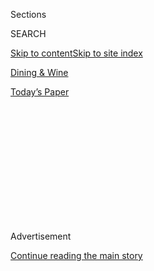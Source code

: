 <div id="app">

<div>

<div>

<div>

<div class="NYTAppHideMasthead css-1q2w90k e1suatyy0">

<div class="section css-ui9rw0 e1suatyy2">

<div class="css-eph4ug er09x8g0">

<div class="css-6n7j50">

</div>

<span class="css-1dv1kvn">Sections</span>

<div class="css-10488qs">

<span class="css-1dv1kvn">SEARCH</span>

</div>

[Skip to content](#site-content)[Skip to site index](#site-index)

</div>

<div id="masthead-section-label" class="css-1wr3we4 eaxe0e00">

[Dining &
Wine](https://www.nytimes.com/pages/dining/index.html)

</div>

<div class="css-10698na e1huz5gh0">

</div>

</div>

<div id="masthead-bar-one" class="section hasLinks css-15hmgas e1csuq9d3">

<div class="css-uqyvli e1csuq9d0">

</div>

<div class="css-1uqjmks e1csuq9d1">

</div>

<div class="css-9e9ivx">

[](https://myaccount.nytimes.com/auth/login?response_type=cookie&client_id=vi)

</div>

<div class="css-1bvtpon e1csuq9d2">

[Today’s
Paper](https://www.nytimes.com/section/todayspaper)

</div>

</div>

</div>

</div>

<div data-aria-hidden="false">

<div id="site-content" data-role="main">

<div>

<div class="css-1aor85t" style="opacity:0.000000001;z-index:-1;visibility:hidden">

<div class="css-1hqnpie">

<div class="css-epjblv">

<span class="css-17xtcya">[Dining &
Wine](/pages/dining/index.html)</span><span class="css-x15j1o">|</span><span class="css-fwqvlz">El
Bulli and a Meal for the
Ages</span>

</div>

<div class="css-k008qs">

<div class="css-1iwv8en">

<span class="css-18z7m18"></span>

<div>

</div>

</div>

<span class="css-1n6z4y"></span>

<div class="css-1705lsu">

<div class="css-4xjgmj">

<div class="css-4skfbu" data-role="toolbar" data-aria-label="Social Media Share buttons, Save button, and Comments Panel with current comment count" data-testid="share-tools">

  - 
  - 
  - 
  - 
    
    <div class="css-6n7j50">
    
    </div>

  - 

</div>

</div>

</div>

</div>

</div>

</div>

<div id="NYT_TOP_BANNER_REGION" class="css-13pd83m">

</div>

<div id="top-wrapper" class="css-1sy8kpn">

<div id="top-slug" class="css-l9onyx">

Advertisement

</div>

[Continue reading the main
story](#after-top)

<div class="ad top-wrapper" style="text-align:center;height:100%;display:block;min-height:250px">

<div id="top" class="place-ad" data-position="top" data-size-key="top">

</div>

</div>

<div id="after-top">

</div>

</div>

<div id="sponsor-wrapper" class="css-1hyfx7x">

<div id="sponsor-slug" class="css-19vbshk">

Supported by

</div>

[Continue reading the main
story](#after-sponsor)

<div id="sponsor" class="ad sponsor-wrapper" style="text-align:center;height:100%;display:block">

</div>

<div id="after-sponsor">

</div>

</div>

[The Pour](/column/the-pour "The Pour")

<div class="css-1vkm6nb ehdk2mb0">

# El Bulli and a Meal for the Ages

</div>

<div class="css-xt80pu e12qa4dv0">

<div class="css-18e8msd">

<div class="css-vp77d3 epjyd6m0">

<div class="css-1baulvz">

By [<span class="css-1baulvz last-byline" itemprop="name">Eric
Asimov</span>](https://www.nytimes.com/by/eric-asimov)

</div>

</div>

  - Sept. 21,
    2010

  - 
    
    <div class="css-4xjgmj">
    
    <div class="css-d8bdto" data-role="toolbar" data-aria-label="Social Media Share buttons, Save button, and Comments Panel with current comment count" data-testid="share-tools">
    
      - 
      - 
      - 
      - 
        
        <div class="css-6n7j50">
        
        </div>
    
      - 
    
    </div>
    
    </div>

</div>

</div>

<div class="section meteredContent css-1r7ky0e" name="articleBody" itemprop="articleBody">

<div class="css-1fanzo5 StoryBodyCompanionColumn">

<div class="css-53u6y8">

MORE than a year ago, before anybody had the slightest inkling that a
potential closing was in the offing, I achieved the unexpected coup of a
reservation at El Bulli, Ferran Adrià’s temple of avant-garde dining in
Spain.

I had never been there before, and it was a bit of a departure for me.
In covering food and wine, I’ve had an awful lot of opportunities to eat
in Michelin three-star restaurants or the equivalent. Most of the time,
I have tried to avoid them. Sure, the food is great. The meals are also
complicated, incredibly expensive, time consuming and fatiguing.

Maybe I’ve become that horrid caricature, the jaded guy who dreads the
punishment of having to go to a fancy restaurant. And in this economy\!
I know, we all should have such problems.

I didn’t always feel this way. Up until a few years ago, nothing would
have thrilled me more than dining at one of the most famous restaurants
on earth. I remember mind-blowing, life-changing meals at Boyer Les
Crayères outside Reims, France; and Taillevent in Paris; and fabulous
gatherings here in New York, at Le Bernardin, Per Se and Jean Georges.
Last year, I took my family to Daniel on my older son’s 18th birthday as
a rite of passage, and he and I had the joy of discovering Alinea
together on a college trip to Chicago.

</div>

</div>

<div class="css-1fanzo5 StoryBodyCompanionColumn">

<div class="css-53u6y8">

But over time, I have come to prefer simplicity over an exhausting
complexity and numbing elaboration. One of the greatest meals in my
recent memory took place in a rustic Italian wine cellar in Campania,
where, leaning against barrels in the dim light, we bit into balls of
warm, creamy buffalo mozzarella, bread torn from a crusty loaf and
chunks of spicy dried pork sausage. We drank rough red wine, the perfect
complement. The flavors were so elemental, direct and pure that I cannot
imagine a better meal, even if we’d had cutlery.

I’ve experienced a parallel progression with wine. Who wouldn’t love a
great Burgundy, a first-growth Bordeaux or a beautifully aged Barolo
every night of the week?

Should I feel ashamed to raise my hand here? Perhaps, again, because I
have had the pleasure of drinking many of these wines, I can afford to
feel choosy. Deserving wine lovers would trade an awful lot of Sancerre
for a bottle of Montrachet, one of the pinnacles of white-wine making. I
know this feeling deep in my gut. I certainly have not drunk enough
Montrachet in my life to be jaded about it, but at least I’ve had the
opportunity to savor it. Until you’ve had such experiences, the quest
for great wines — for benchmarks — is of paramount intellectual
importance.

</div>

</div>

<div class="css-79elbk" data-testid="photoviewer-wrapper">

<div class="css-z3e15g" data-testid="photoviewer-wrapper-hidden">

</div>

<div class="css-1a48zt4 ehw59r15" data-testid="photoviewer-children">

![<span class="css-16f3y1r e13ogyst0" data-aria-hidden="true">Montrachet
is one of the pinnacles of white-wine
making.</span><span class="css-cnj6d5 e1z0qqy90" itemprop="copyrightHolder"><span class="css-1ly73wi e1tej78p0">Credit...</span><span>Julien
Jourdes for The New York
Times</span></span>](https://static01.nyt.com/images/2010/09/22/dining/26pour/26pour-jumbo.jpg?quality=75&auto=webp&disable=upscale)

</div>

</div>

<div class="css-1fanzo5 StoryBodyCompanionColumn">

<div class="css-53u6y8">

But if you have had these enviable opportunities, what becomes clear is
that majestic old bottles of magnitude and complexity, as well as more
modest bottles, have their proper place. Young, fresh wines offer
carefree pleasures, and build the foundation for a lifetime of enjoying
wine. These unpretentious wines form a basis for distinguishing wines of
greatness and consequence, just as humble, everyday meals provide the
earthbound frame of reference for heavenly feasts.

</div>

</div>

<div class="css-1fanzo5 StoryBodyCompanionColumn">

<div class="css-53u6y8">

Context is everything. Leaving aside moral consequences, the regular
consumption of monumental wines and exquisitely prepared foods
diminishes their capacity to inspire. When everything is awesome, people
lose the capacity to be awed. But reserving them for the rare moments
when the right company and the right time coalesce can’t help but
intensify their meaning.

So it was with El Bulli. It had been a gorgeous, sunny day in Spain, in
the city of Roses on the Costa Brava, the takeoff point for our journey
to the restaurant. And it is indeed a journey. A painfully narrow road
winds precariously over a promontory to the quiet cove where the
restaurant is. Dizzying drops, unimpeded by guardrails, plant gruesome
images of smoking wrecks in the canyon below — please, God, let it be
after the meal, not before\!

Finally we arrived at the restaurant, a tranquil oasis where the only
sound seemed to be the waves lapping at the shore. For me, the drive was
liberating, opening the mind and soul to whatever followed. It was not
merely a cab ride across town, but a crossing to another world, like
arriving at Brigadoon.

It almost doesn’t matter what we ate, and after 38 courses, none bigger
than a few bites, who can remember specifics? Oh, if you insist, I can’t
forget extraordinary beetroot cookies and tomato crackers, each
capturing sweet essences in suspended animation. Or succulent oysters
blended with luscious bone marrow, or tiny ravioli, the skins like clear
plastic teabags, which melt in your mouth until they dissolve in an
explosion of pine nut flavor.

What remains lodged in my memory is the totality — the laughter, the
surprise, the moments of discovered deliciousness as each novel
presentation unmoored the food from the burden of expectations. I
thought back many years, to the look of absolute astonishment and
delight on the face of my son Peter the first time he tasted chocolate
cake. I think that look was plastered on my face over the course of our
five-hour meal.

One of my friends brought along some older Riojas that were astounding
in their own right. But how do you pair wines with so many different
dishes? Left to the extensive but quite reasonably priced wine list, I
would have stuck happily with Champagne throughout the meal. Not
ordinary Champagne either, but superb, hard-to-find bottles like Selosse
Brut Initiale, which retails for about $125 but was on the list for
$165, or Jérôme Prévost for $140, or maybe both.

My meal was a transcendent experience, as it was meant to be. Once in a
lifetime is perfect, though I wouldn’t put it past El Bulli if twice
were even more so.

</div>

</div>

</div>

<div>

</div>

<div>

</div>

<div>

</div>

<div>

<div id="bottom-wrapper" class="css-1ede5it">

<div id="bottom-slug" class="css-l9onyx">

Advertisement

</div>

[Continue reading the main
story](#after-bottom)

<div id="bottom" class="ad bottom-wrapper" style="text-align:center;height:100%;display:block;min-height:90px">

</div>

<div id="after-bottom">

</div>

</div>

</div>

</div>

</div>

## Site Index

<div>

</div>

## Site Information Navigation

  - [© <span>2020</span> <span>The New York Times
    Company</span>](https://help.nytimes.com/hc/en-us/articles/115014792127-Copyright-notice)

<!-- end list -->

  - [NYTCo](https://www.nytco.com/)
  - [Contact
    Us](https://help.nytimes.com/hc/en-us/articles/115015385887-Contact-Us)
  - [Work with us](https://www.nytco.com/careers/)
  - [Advertise](https://nytmediakit.com/)
  - [T Brand Studio](http://www.tbrandstudio.com/)
  - [Your Ad
    Choices](https://www.nytimes.com/privacy/cookie-policy#how-do-i-manage-trackers)
  - [Privacy](https://www.nytimes.com/privacy)
  - [Terms of
    Service](https://help.nytimes.com/hc/en-us/articles/115014893428-Terms-of-service)
  - [Terms of
    Sale](https://help.nytimes.com/hc/en-us/articles/115014893968-Terms-of-sale)
  - [Site
    Map](https://spiderbites.nytimes.com)
  - [Help](https://help.nytimes.com/hc/en-us)
  - [Subscriptions](https://www.nytimes.com/subscription?campaignId=37WXW)

</div>

</div>

</div>

</div>
